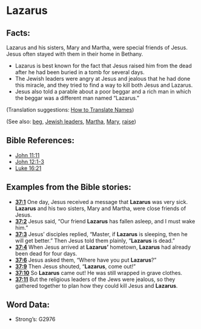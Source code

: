 # Lazarus

## Facts:

Lazarus and his sisters, Mary and Martha, were special friends of Jesus. Jesus often stayed with them in their home in Bethany.

* Lazarus is best known for the fact that Jesus raised him from the dead after he had been buried in a tomb for several days.
* The Jewish leaders were angry at Jesus and jealous that he had done this miracle, and they tried to find a way to kill both Jesus and Lazarus.
* Jesus also told a parable about a poor beggar and a rich man in which the beggar was a different man named “Lazarus.”

(Translation suggestions: [How to Translate Names](rc://en/ta/man/translate/translate-names))

(See also: [beg](../other/beg.md), [Jewish leaders](../other/jewishleaders.md), [Martha](../names/martha.md), [Mary](../names/mary.md), [raise](../other/raise.md))

## Bible References:

* [John 11:11](rc://en/tn/help/jhn/11/11)
* [John 12:1-3](rc://en/tn/help/jhn/12/01)
* [Luke 16:21](rc://en/tn/help/luk/16/21)

## Examples from the Bible stories:

* __[37:1](rc://en/tn/help/obs/37/01)__ One day, Jesus received a message that __Lazarus__ was very sick. __Lazarus__ and his two sisters, Mary and Martha, were close friends of Jesus.
* __[37:2](rc://en/tn/help/obs/37/02)__ Jesus said, “Our friend __Lazarus__ has fallen asleep, and I must wake him.”
* __[37:3](rc://en/tn/help/obs/37/03)__ Jesus’ disciples replied, “Master, if __Lazarus__ is sleeping, then he will get better.” Then Jesus told them plainly, “__Lazarus__ is dead.”
* __[37:4](rc://en/tn/help/obs/37/04)__ When Jesus arrived at __Lazarus’__ hometown, __Lazarus__ had already been dead for four days.
* __[37:6](rc://en/tn/help/obs/37/06)__ Jesus asked them, “Where have you put __Lazarus__?”
* __[37:9](rc://en/tn/help/obs/37/09)__ Then Jesus shouted, “__Lazarus__, come out!”
* __[37:10](rc://en/tn/help/obs/37/10)__ So __Lazarus__ came out! He was still wrapped in grave clothes.
* __[37:11](rc://en/tn/help/obs/37/11)__ But the religious leaders of the Jews were jealous, so they gathered together to plan how they could kill Jesus and __Lazarus__.

## Word Data:

* Strong’s: G2976
